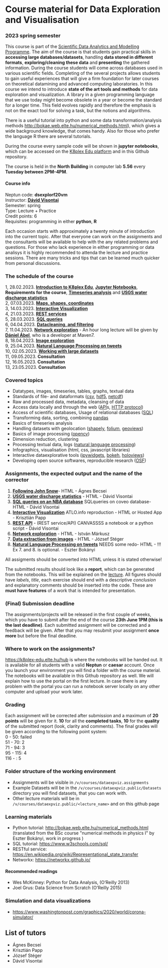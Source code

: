 # Course material for Data Exploration and Visualisation 
### 2023 spring semester

This course is part of the [Scientific Data Analytics and Modelling Programme](https://datascience.elte.hu/en/Default.aspx#top).
The aim of the course is that students gain practical skills in **accessing large databases/datasets**, handling **data stored in different formats**, **exploring/cleaning these data** and **presenting** the gathered information. During the course students will come across databases used in various scientific fields. Completing of the several projects allows students to gain useful experiences that will give a firm foundation for later courses on theoretical datamining and advanced computing laboratories.
In this course we intend to introduce **state of the art tools and methods** for data exploration and visualization. A library in a given programming language that we use today might become obsolete in a year or become the standard for a longer time. This field evolves rapidly and therefore the emphasis is not on the exact tool for solving a task, but the notions and algorithms. 

There is a useful tutorial into python and some data transformation/analysis methods http://bokae.web.elte.hu/numerical_methods.html), which gives a wide background knowledge, that comes handy. Also for those who prefer the language R there are several tutorials.

During the course every sample code will be shown in **jupyter notebooks**, which can be accessed on the [K8plex Edu platform](https://k8plex-edu.elte.hu) and in this Github repository.

The course is held in the **North Building** in computer lab **5.56** every **Tuesday between 2PM-4PM**.
  
#### Course info
Neptun code: 	**dsexplorf20vm** <br>
Instructor: 	**[Dávid Visontai](http://benedek.web.elte.hu/)**<br>
Semester: 	spring <br>
Type: 	Lecture + Practice <br>
Credit points: 	6 <br>
Requisites: 	programming in either **python**, **R**<br>

Each occasion starts with approximately a twenty minute of introduction into the current topic. After that everyone can work on the assignments and the consultants will be available to help with the any related problems and questions. For those who lack experience in either programming or data analisys it is highly recommended to attenda the lecture and practice sessions. There are many tricks and tips that can be learned much quicker from personal discussions.

### The schedule of the course 
1,  28.02.2023. **[Introduction to K8plex Edu](https://k8plex-edu.elte.hu/hub)**, **[Jupyter Notebooks](https://jupyter.org/)**, **Requirements for the course**,
                **[Timeseries analysis](Lectures/L-Timeseries/02-Timeseries.pdf)** and **[USGS water discharge statistics](Assignments/A-Timeseries)**<br>
2,  07.03.2023. **[Maps, shapes, coordinates](Lectures/L-Shapes-Maps-Coordinates)** <br>
3,  14.03.2023. **[Interactive Visualization](Lectures/L-Interactive_Visualization)** <br>
4,  21.03.2023. **[REST services](Lectures/L-HTTP-REST-API)**  <br>
5,  28.03.2023. **[SQL queries](Lectures/L-SQL)** <br>
6,  04.04.2023. **[Datacleaning, and filtering](Lectures/L-Datacleaning-filtering)**<br>
7,  11.04.2023. **[Network exploration](Lectures/L-Networks)** - An hour long lecture will be given by [**Dániel Ábel**](http://maven7.com/hu/daniel-abel/), who is a developer at Maven7. <br>
8,  18.04.2023. **[Image exploration](Lectures/L-Image_Exploration)** <br>
9,  25.04.2023. **[Natural Language Processing on tweets](Lectures/L-NLP)** <br>
10, 02.05.2023. **[Working with large datasets](Lectures/L-LargeData)** <br>
11, 09.05.2023. **Consultation** <br>
12, 16.05.2023. **Consultation** <br>
13, 23.05.2023. **Consultation** <br>
 
<!-- **[NoSQL - Elasticsearch and Kibana, GraphQL](Lectures/L-NoSQL-ES)** -->

### Covered topics

 * Datatypes, images, timeseries, tables, graphs, textual data
 * Standards of file- and dataformats ([csv](https://www.computerhope.com/issues/ch001356.htm), [hdf5](https://en.wikipedia.org/wiki/Hierarchical_Data_Format), [netcdf](https://en.wikipedia.org/wiki/NetCDF))
 * Raw and processed data, metadata, cleansing of data
 * Access data locally and through the web ([API](https://restfulapi.net/)s, [HTTP protocol](https://en.wikipedia.org/wiki/Hypertext_Transfer_Protocol))
 * Access of scientific databases, Usage of relational databases ([SQL](https://www.w3schools.com/sql/))
 * Transforming data, sorting, combining [pandas](https://pandas.pydata.org/)
 * Basics of timeseries analysis
 * Handling datasets with geolocation ([shapely](https://shapely.readthedocs.io/en/stable/manual.html), [folium](https://python-visualization.github.io/folium/), [geoviews](https://geoviews.org/))
 * Basics of image processing ([opencv](https://opencv.org/))
 * Dimension reduction, clustering
 * Processing textual data, logs ([natural language processing](https://www.nltk.org/))
 * Infographics, visualisation (html, css, javascript libraries)
 * Interactive dataexplorative tools ([ipywidgets](https://ipywidgets.readthedocs.io/), [bokeh](https://bokeh.org/), [holoviews](http://holoviews.org/))
 * Developing open source softwares, reproducible research ([OSF](https://osf.io/))

### Assignments, the expected output and the name of the corrector

1. **[Following John Snow](Assignments/A-Shapes-Maps-Coordinates)**- HTML - Ágnes Becsei
2. **[USGS water discharge statistics](Assignments/A-Timeseries)** - HTML - Dávid Visontai
3. **[SQL queries on an NBA database](Assignments/A-SQL-Basketball)** SQLqueries on coveo database- HTML - Dávid Visontai
4. **[Interactive Visualization](Assignments/A-InteractiveVisualizations)** ATLO.info reproduction - HTML or Hosted App - Krisztián Papp
5. **[REST API](Assignments/A-HTTP-REST-API)** - (REST service/API) CANVASSSS a notebook or a python script - Dávid Visontai
6. **[Network exploration](Assignments/A-Networks)** - HTML - István Márkusz
7. **[Data extraction from images](Assignments/A-Image_exploration)** - HTML - József Stéger
8. **[Natural Language Processing on tweets](Assignments/A-NLP)** NEEDS some redo- HTML - !!! Ex 7. and 8. is optional. - Eszter Bokányi

All assigments should be converted into HTML unless it is stated otherwise!

The submitted results should look like a **report**, which can be generated from the notebooks. This will be explained on the [lecture](1-createreport). All figures should have *labels*, *title*, each exercise should end with a descriptive *conclusion* and explanatory comments should be inserted into the code. These are **must have features** of a work that is intended for presentation.

<span id="deadline"></span>
### (Final) Submission deadline
The assignments/projects will be released in the first couple of weeks, which you have to submit after the end of the course **23th June 1PM (this is the last deadline)**. Each submitted assignment will be corrected and a feedback will be given. After that you may resubmit your assignment **once more** but before the final deadline.

### Where to work on the assignments?
https://k8plex-edu.elte.hu/hub is where the notebooks will be handed out. It is available for all students with a valid **Neptun** or **caesar** account. Once you launch your environment you will find a folder with the course material. The notebooks will be available in this Github repository as well.
We will explain how to use the portal on the first lecture.
In case there is any problem with the portal you can run a notebook server locally on any other computer and upload your work later.

### Grading

Each assignment will be corrected after submission and a maximum of **20 points** will be given for it. **10** for all the **completed tasks**, **10** for the **quality** of the submitted report (look, clarity and comments). 
The final grades will be given according to the following point system:<br>
0 - 50: failed<br>
51 - 70: 2<br>
71 - 94: 3<br>
95 - 115: 4<br>
116 - : 5<br>

### Folder structure of the working environment

* Assignments will be visible in `/v/courses/dataexpviz.assignments`
* Example Datasets will be in the `/v/courses/dataexpviz.public/Datasets` directory you will find datasets, that you can work with.
* Other lecture materials will be in `/v/courses/dataexpviz.public/<lecture_name>` and on this github page

### Learning materials
* Python tutorial: http://bokae.web.elte.hu/numerical_methods.html (translated from the BSc course "numerical methods in physics I" by Eszter Bokányi, work in progress )
* SQL tutorial: https://www.w3schools.com/sql/ 
* RESTful service: https://en.wikipedia.org/wiki/Representational_state_transfer
* Networkx: https://networkx.github.io/

#### Recommended readings

* Wes McKinney: Python for Data Analysis, (O’Reilly 2013)
* Joel Grus: Data Science from Scratch (O’Reilly 2015)

### Simulation and data visualizations
* https://www.washingtonpost.com/graphics/2020/world/corona-simulator/

## List of tutors
* Ágnes Becsei
* Krisztián Papp
* József Stéger
* Dávid Visontai

